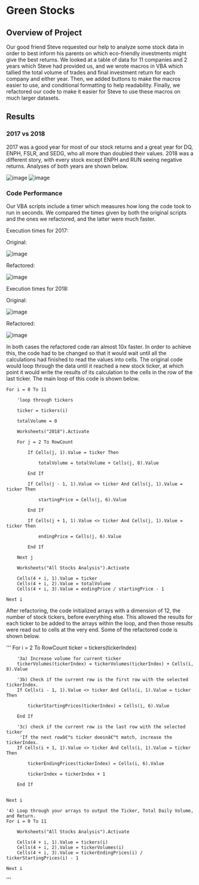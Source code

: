 # Green Stocks

## Overview of Project

Our good friend Steve requested our help to analyze some stock data in order to best inform his parents on which eco-friendly investments might give the best returns. We looked at a table of data for 11 companies and 2 years which Steve had provided us, and we wrote macros in VBA which tallied the total volume of trades and final investment return for each company and either year. Then, we added buttons to make the macros easier to use, and conditional formatting to help readability. Finally, we refactored our code to make it easier for Steve to use these macros on much larger datasets.

## Results
 
### 2017 vs 2018

2017 was a good year for most of our stock returns and a great year for DQ, ENPH, FSLR, and SEDG, who all more than doubled their values. 2018 was a different story, with every stock except ENPH and RUN seeing negative returns. Analyses of both years are shown below.

![image](/Resources/2017_analysis.png)
![image](/Resources/2018_analysis.png)

### Code Performance

Our VBA scripts include a timer which measures how long the code took to run in seconds. We compared the times given by both the original scripts and the ones we refactored, and the latter were much faster.

Execution times for 2017:

Original:

![image](/Resources/VBA_Challenge_2017_unrefactored.png)

Refactored:

![image](/Resources/VBA_Challenge_2017.png)

Execution times for 2018:

Original:

![image](/Resources/VBA_Challenge_2018_unrefactored.png)

Refactored:

![image](/Resources/VBA_Challenge_2018.png)

In both cases the refactored code ran almost 10x faster. In order to achieve this, the code had to be changed so that it would wait until all the calculations had finished to read the values into cells. The original code would loop through the data until it reached a new stock ticker, at which point it would write the results of its calculation to the cells in the row of the last ticker. The main loop of this code is shown below.

```
For i = 0 To 11

    'loop through tickers

    ticker = tickers(i)
    
    totalVolume = 0
    
    Worksheets("2018").Activate
    
    For j = 2 To RowCount
    
        If Cells(j, 1).Value = ticker Then
        
            totalVolume = totalVolume + Cells(j, 8).Value
            
        End If
        
        If Cells(j - 1, 1).Value <> ticker And Cells(j, 1).Value = ticker Then
        
            startingPrice = Cells(j, 6).Value
        
        End If
        
        If Cells(j + 1, 1).Value <> ticker And Cells(j, 1).Value = ticker Then
        
            endingPrice = Cells(j, 6).Value
        
        End If
    
    Next j
    
    Worksheets("All Stocks Analysis").Activate
    
    Cells(4 + i, 1).Value = ticker
    Cells(4 + i, 2).Value = totalVolume
    Cells(4 + i, 3).Value = endingPrice / startingPrice - 1
    
Next i
```

After refactoring, the code initialized arrays with a dimension of 12, the number of stock tickers, before everything else. This allowed the results for each ticker to be added to the arrays within the loop, and then those results were read out to cells at the very end. Some of the refactored code is shown below.

'''
For i = 2 To RowCount
        ticker = tickers(tickerIndex)
    
        '3a) Increase volume for current ticker
        tickerVolumes(tickerIndex) = tickerVolumes(tickerIndex) + Cells(i, 8).Value
        
        '3b) Check if the current row is the first row with the selected tickerIndex.
        If Cells(i - 1, 1).Value <> ticker And Cells(i, 1).Value = ticker Then
        
            tickerStartingPrices(tickerIndex) = Cells(i, 6).Value
        
        End If
        
        '3c) check if the current row is the last row with the selected ticker
         'If the next rowâ€™s ticker doesnâ€™t match, increase the tickerIndex.
        If Cells(i + 1, 1).Value <> ticker And Cells(i, 1).Value = ticker Then
        
            tickerEndingPrices(tickerIndex) = Cells(i, 6).Value
            
            tickerIndex = tickerIndex + 1
        
        End If
            
    
    Next i
    
    '4) Loop through your arrays to output the Ticker, Total Daily Volume, and Return.
    For i = 0 To 11
        
        Worksheets("All Stocks Analysis").Activate
        
        Cells(4 + i, 1).Value = tickers(i)
        Cells(4 + i, 2).Value = tickerVolumes(i)
        Cells(4 + i, 3).Value = tickerEndingPrices(i) / tickerStartingPrices(i) - 1
        
    Next i
'''